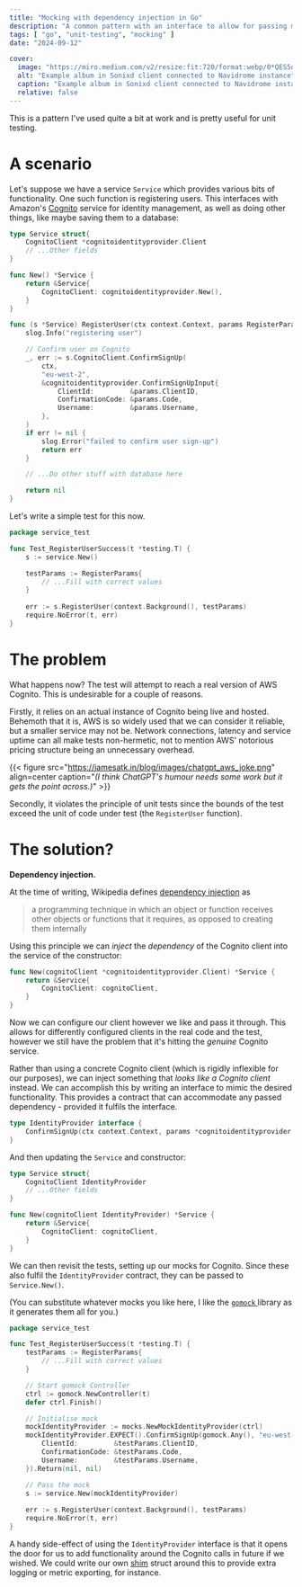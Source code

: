 ```yaml
---
title: "Mocking with dependency injection in Go"
description: "A common pattern with an interface to allow for passing mocks in unit tests."
tags: [ "go", "unit-testing", "mocking" ]
date: "2024-09-12"

cover:
  image: "https://miro.medium.com/v2/resize:fit:720/format:webp/0*QES5qTKIRY8TeGmv.png"
  alt: "Example album in Sonixd client connected to Navidrome instance"
  caption: "Example album in Sonixd client connected to Navidrome instance"
  relative: false
---
```


This is a pattern I've used quite a bit at work and is pretty useful for unit testing.

# A scenario
Let's suppose we have a service `Service` which provides various bits of functionality. 
One such function is registering users.
This interfaces with Amazon's [Cognito](https://docs.aws.amazon.com/cognito/latest/developerguide/what-is-amazon-cognito.html) service for identity management, as well as doing other things, like maybe saving them to a database:
```go
type Service struct{
	CognitoClient *cognitoidentityprovider.Client
	// ...Other fields
}

func New() *Service {
	return &Service{
		CognitoClient: cognitoidentityprovider.New(),
	}
}

func (s *Service) RegisterUser(ctx context.Context, params RegisterParams) error {
	slog.Info("registering user")

	// Confirm user on Cognito
	_, err := s.CognitoClient.ConfirmSignUp(
		ctx, 
		"eu-west-2",
		&cognitoidentityprovider.ConfirmSignUpInput{
		    ClientId:         &params.ClientID,
		    ConfirmationCode: &params.Code,  
		    Username:         &params.Username,
		},
	)
	if err != nil {
		slog.Error("failed to confirm user sign-up")
		return err
	}

	// ...Do other stuff with database here

	return nil
}
```

Let's write a simple test for this now.
```go
package service_test

func Test_RegisterUserSuccess(t *testing.T) {
	s := service.New()

	testParams := RegisterParams{
		// ...Fill with correct values
	}
	
	err := s.RegisterUser(context.Background(), testParams)
	require.NoError(t, err)
}
```

# The problem
What happens now?
The test will attempt to reach a real version of AWS Cognito. This is undesirable for a couple of reasons.

Firstly, it relies on an actual instance of Cognito being live and hosted. Behemoth that it is, AWS is so widely used that we can consider it reliable, but a smaller service may not be. Network connections, latency and service uptime can all make tests non-hermetic, not to mention AWS' notorious pricing structure being an unnecessary overhead.


{{< figure src="https://jamesatk.in/blog/images/chatgpt_aws_joke.png" align=center caption="*(I think ChatGPT's humour needs some work but it gets the point across.)*" >}}

Secondly, it violates the principle of unit tests since the bounds of the test exceed the unit of code under test (the `RegisterUser` function).

# The solution?
**Dependency injection.**

At the time of writing, Wikipedia defines [dependency injection](https://en.wikipedia.org/wiki/Dependency_injection) as
>a programming technique in which an object or function receives other objects or functions that it requires, as opposed to creating them internally

Using this principle we can *inject* the *dependency* of the Cognito client into the service of the constructor:
```go
func New(cognitoClient *cognitoidentityprovider.Client) *Service {
	return &Service{
		CognitoClient: cognitoClient,
	}
}
```

Now we can configure our client however we like and pass it through. This allows for differently configured clients in the real code and the test, however we still have the problem that it's hitting the *genuine* Cognito service.

Rather than using a concrete Cognito client (which is rigidly inflexible for our purposes), we can inject something that *looks like a Cognito client* instead. We can accomplish this by writing an interface to mimic the desired functionality. This provides a contract that can accommodate any passed dependency - provided it fulfils the interface.
```go
type IdentityProvider interface {  
    ConfirmSignUp(ctx context.Context, params *cognitoidentityprovider.ConfirmSignUpInput, optFns ...func(*cognitoidentityprovider.Options)) (*cognitoidentityprovider.ConfirmSignUpOutput, error)  
}
```

And then updating the `Service` and constructor:
```go
type Service struct{
	CognitoClient IdentityProvider
	// ...Other fields
}

func New(cognitoClient IdentityProvider) *Service {
	return &Service{
		CognitoClient: cognitoClient,
	}
}
```

We can then revisit the tests, setting up our mocks for Cognito. Since these also fulfil the `IdentityProvider` contract, they can be passed to `Service.New()`.

(You can substitute whatever mocks you like here, I like the [`gomock` ](https://github.com/uber-go/mock) library as it generates them all for you.)
```go
package service_test

func Test_RegisterUserSuccess(t *testing.T) {
	testParams := RegisterParams{
		// ...Fill with correct values
	}

	// Start gomock Controller
	ctrl := gomock.NewController(t)  
	defer ctrl.Finish()  

	// Initialise mock
	mockIdentityProvider := mocks.NewMockIdentityProvider(ctrl)  
	mockIdentityProvider.EXPECT().ConfirmSignUp(gomock.Any(), "eu-west-2", &cognitoidentityprovider.ConfirmSignUpInput{  
	    ClientId:         &testParams.ClientID,  
	    ConfirmationCode: &testParams.Code,  
	    Username:         &testParams.Username,  
	}).Return(nil, nil)

	// Pass the mock
	s := service.New(mockIdentityProvider)
	
	err := s.RegisterUser(context.Background(), testParams)
	require.NoError(t, err)
}
```

A handy side-effect of using the `IdentityProvider` interface is that it opens the door for us to add functionality around the Cognito calls in future if we wished. We could write our own [shim](https://en.wikipedia.org/wiki/Shim_(computing)) struct around this to provide extra logging or metric exporting, for instance.